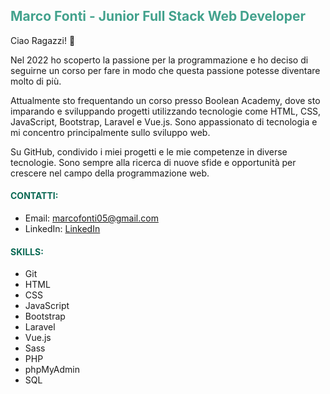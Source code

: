 <h2 style="color: #43a28d;">Marco Fonti - Junior Full Stack Web Developer</h2>

Ciao Ragazzi! 👋

Nel 2022 ho scoperto la passione per la programmazione e ho deciso di seguirne un corso per fare in modo che questa passione potesse diventare molto di più.

Attualmente sto frequentando un corso presso Boolean Academy, dove sto imparando e sviluppando progetti utilizzando tecnologie come HTML, CSS, JavaScript, Bootstrap, Laravel e Vue.js. Sono appassionato di tecnologia e mi concentro principalmente sullo sviluppo web.

Su GitHub, condivido i miei progetti e le mie competenze in diverse tecnologie. Sono sempre alla ricerca di nuove sfide e opportunità per crescere nel campo della programmazione web.


<h4 style="color: #0a6954;">CONTATTI:</h4>

- Email: marcofonti05@gmail.com
- LinkedIn: [LinkedIn](https://www.linkedin.com/in/marcofonti99/)




<h4 style="color: #0a6954;">SKILLS:</h4>


- Git
- HTML
- CSS
- JavaScript
- Bootstrap
- Laravel
- Vue.js
- Sass
- PHP
- phpMyAdmin
- SQL


